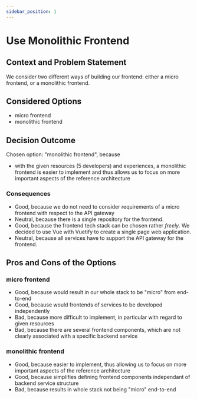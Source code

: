 ```yaml
---
sidebar_position: 1
---
```


# Use Monolithic Frontend

## Context and Problem Statement

We consider two different ways of building our frontend: either a micro frontend, or a monolithic frontend.

## Considered Options

- micro frontend
- monolithic frontend

## Decision Outcome

Chosen option: "monolithic frontend", because

- with the given resources (5 developers) and experiences, a monolithic frontend is easier to implement and thus allows us to focus on more important aspects of the reference architecture

### Consequences

- Good, because we do not need to consider requirements of a micro frontend with respect to the API gateway
- Neutral, because there is a single repository for the frontend.
- Good, because the frontend tech stack can be chosen rather _freely_. We decided to use Vue with Vuetify to create a single page web application.
- Neutral, because all services have to support the API gateway for the frontend.

## Pros and Cons of the Options

### micro frontend

- Good, because would result in our whole stack to be "micro" from end-to-end
- Good, because would frontends of services to be developed independently
- Bad, because more difficult to implement, in particular with regard to given resources
- Bad, because there are several frontend components, which are not clearly associated with a specific backend service

### monolithic frontend

- Good, because easier to implement, thus allowing us to focus on more important aspects of the reference architecture
- Good, because simplifies defining frontend components independant of backend service structure
- Bad, because results in whole stack not being "micro" end-to-end
